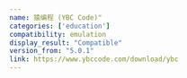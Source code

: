 ```yaml
---
name: 猿编程 (YBC Code)"
categories: ['education']
compatibility: emulation
display_result: "Compatible"
version_from: "5.0.1"
link: https://www.ybccode.com/download/ybc
---
```

